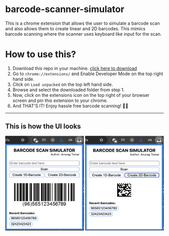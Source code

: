 # barcode-scanner-simulator
This is a chrome extension that allows the user to simulate a barcode scan and also allows them to create linear and 2D barcodes.
This mimics barcode scanning where the scanner uses keyboard like input for the scan.

# How to use this?
1. Download this repo in your machine. [click here to download](https://github.com/atomar2000/barcode-scanner-simulator/releases/latest)
2. Go to ``chrome://extensions/`` and Enable Developer Mode on the top right hand side.
3. Click on ``Load unpacked`` on the top left hand side.
4. Browse and select the downloaded folder from step 1.
5. Now, click on the extensions icon on the top right of your browser screen and pin this extension to your chrome.
6. And THAT'S IT! Enjoy hassle free barcode scanning! 🙂🎊

---
## This is how the UI looks

<img src="./resources/UI1.png"  width="250" height="300">
<img src="./resources/UI2.png"  width="250" height="300">

